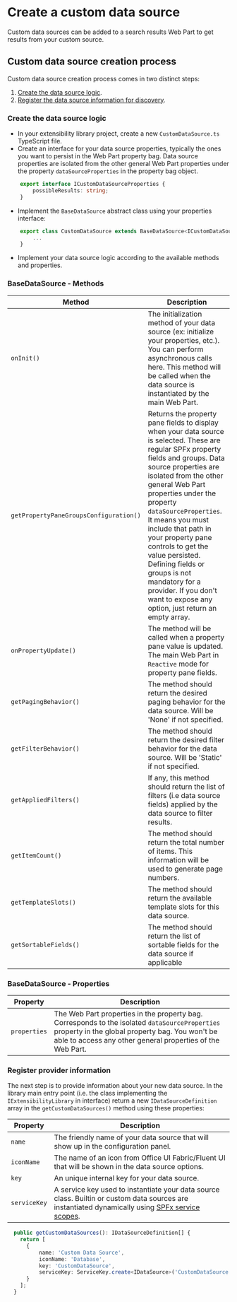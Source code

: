 # Create a custom data source

Custom data sources can be added to a search results Web Part to get results from your custom source.

## Custom data source creation process

Custom data source creation process comes in two distinct steps:

1. [Create the data source logic](#create-the-component-logic-and-sub-components).
2. [Register the data source information for discovery](#register-component-information).

### Create the data source logic

* In your extensibility library project, create a new `CustomDataSource.ts` TypeScript file.
* Create an interface for your data source properties, typically the ones you want to persist in the Web Part property bag. Data source properties are isolated from the other general Web Part properties under the property `dataSourceProperties` in the property bag object.
```typescript
    export interface ICustomDataSourceProperties {
        possibleResults: string;
    }
```

* Implement the `BaseDataSource` abstract class using your properties interface:
```typescript
    export class CustomDataSource extends BaseDataSource<ICustomDataSourceProperties> {
        ...
    }
```

* Implement your data source logic according to the available methods and properties.

### BaseDataSource - Methods

| Method | Description |
| --------- | ---------- |
| `onInit()`| The initialization method of your data source (ex: initialize your properties, etc.). You can perform asynchronous calls here. This method will be called when the data source is instantiated by the main Web Part.
| `getPropertyPaneGroupsConfiguration()` | Returns the property pane fields to display when your data source is selected. These are regular SPFx property fields and groups. Data source properties are isolated from the other general Web Part properties under the property `dataSourceProperties`. It means you must include that path in your property pane controls to get the value persisted. Defining fields or groups is not mandatory for a provider. If you don't want to expose any option, just return an empty array.
| `onPropertyUpdate()` | The method will be called when a property pane value is updated. The main Web Part in `Reactive` mode for property pane fields.
| `getPagingBehavior()` | The method should return the desired paging behavior for the data source. Will be 'None' if not specified.
| `getFilterBehavior()` | The method should return the desired filter behavior for the data source. Will be 'Static' if not specified.
| `getAppliedFilters()` | If any, this method should return the list of filters (i.e data source fields) applied by the data source to filter results.
| `getItemCount()` | The method should return the total number of items. This information will be used to generate page numbers.
| `getTemplateSlots()` | The method should return the available template slots for this data source.
| `getSortableFields()` | The method should return the list of sortable fields for the data source if applicable


### BaseDataSource - Properties

| Property | Description |
| --------- | ---------- |
| `properties` | The Web Part properties in the property bag. Corresponds to the isolated `dataSourceProperties` property in the global property bag. You won't be able to access any other general properties of the Web Part.

### Register provider information

The next step is to provide information about your new data source. In the library main entry point (i.e. the class implementing the `IExtensibilityLibrary` in interface) return a new `IDataSourceDefinition` array in the `getCustomDataSources()` method using these properties: 

| Property | Description |
| --------- | ---------- |
| `name` | The friendly name of your data source that will show up in the configuration panel.
| `iconName` | The name of an icon from Office UI Fabric/Fluent UI that will be shown in the data source options.
| `key` | An unique internal key for your data source.
| `serviceKey` | A service key used to instantiate your data source class. Builtin or custom data sources are instantiated dynamically using [SPFx service scopes](https://docs.microsoft.com/en-us/javascript/api/sp-core-library/servicescope?view=sp-typescript-latest).

```typescript
  public getCustomDataSources(): IDataSourceDefinition[] {
    return [
      {
          name: 'Custom Data Source',
          iconName: 'Database',
          key: 'CustomDataSource',
          serviceKey: ServiceKey.create<IDataSource>('CustomDataSource', CustomDataSource)
      }
    ];
  }
```
